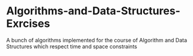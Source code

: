 # Algorithms-and-Data-Structures-Exrcises
A bunch of algorithms implemented for the course of Algorithm and Data Structures which respect time and space constraints
